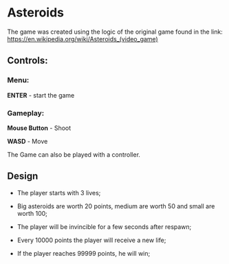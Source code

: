 # Asteroids

The game was created using the logic of the original game found in the link: https://en.wikipedia.org/wiki/Asteroids_(video_game)

## Controls:
### Menu:
**ENTER** - start the game

### Gameplay:
**Mouse Button** - Shoot

**WASD** - Move

The Game can also be played with a controller.

## Design

- The player starts with 3 lives;

- Big asteroids are worth 20 points, medium are worth 50 and small are worth 100;

- The player will be invincible for a few seconds after respawn;

- Every 10000 points the player will receive a new life;

- If the player reaches 99999 points, he will win;
